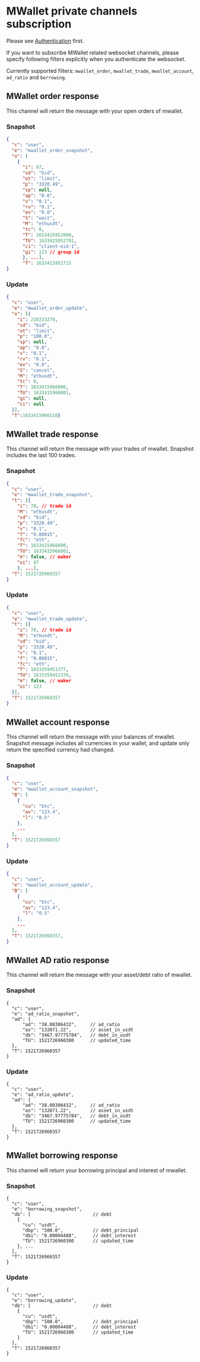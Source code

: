 # MWallet private channels subscription

Please see [Authentication](authentication.md) first.

If you want to subscribe MWallet related websocket channels, please specify following filters explicitly when you authenticate the websocket.

Currently supported filters: `mwallet_order`, `mwallet_trade`, `mwallet_account`, `ad_ratio` and `borrowing`.

## MWallet order response

This channel will return the message with your open orders of mwallet.

### Snapshot

```json
{
  "c": "user",
  "e": "mwallet_order_snapshot",
  "o": [
    {
      "i": 87,
      "sd": "bid",
      "ot": "limit",
      "p": "3320.49",
      "sp": null,
      "ap": "0.0",
      "v": "0.1",
      "rv": "0.1",
      "ev": "0.0",
      "S": "wait",
      "M": "ethusdt",
      "tc": 0,
      "T": 1633415952000,
      "TU": 1633415952701,
      "ci": "client-oid-1",
      "gi": 123 // group id
      }, ...],
      "T": 1633415952715
}
```

### Update

```json
{
  "c": "user",
  "e": "mwallet_order_update",
  "o": [{
    "i": 210233270,
    "sd": "bid",
    "ot": "limit",
    "p": "100.0",
    "sp": null,
    "ap": "0.0",
    "v": "0.1",
    "rv": "0.1",
    "ev": "0.0",
    "S": "cancel",
    "M": "ethusdt",
    "tc": 0,
    "T": 1633415966000,
    "TU": 1633415966001,
    "gi": null,
    "ci": null
  }],
  "T":1633415966510}
```

## MWallet trade response

This channel will return the message with your trades of mwallet.
Snapshot includes the last 100 trades.

### Snapshot
```json
{
  "c": "user",
  "e": "mwallet_trade_snapshot",
  "t": [{
    "i": 78, // trade id
    "M": "ethusdt",
    "sd": "bid",
    "p": "3320.49",
    "v": "0.1",
    "f": "0.00015",
    "fc": "eth",
    "T": 1633415966000,
    "TU": 1633415966001,
    "m": false, // maker
    "oi": 87
    }, ...],
  "T": 1521726960357
}
```

### Update
```json
{
  "c": "user",
  "e": "mwallet_trade_update",
  "t": [{
    "i": 78, // trade id
    "M": "ethusdt",
    "sd": "bid",
    "p": "3320.49",
    "v": "0.1",
    "f": "0.00015",
    "fc": "eth",
    "T": 1633359451377,
    "TU": 1633359451378,
    "m": false, // maker
    "oi": 123
  }],
  "T": 1521726960357
}
```

## MWallet account response

This channel will return the message with your balances of mwallet.
Snapshot message includes all currencies in your wallet, and update only return the specified currency had changed.

### Snapshot

```json
{
  "c": "user",
  "e": "mwallet_account_snapshot",
  "B": [
    {
      "cu": "btc",
      "av": "123.4",
      "l": "0.5"
    },
    ...
  ],
  "T": 1521726960357
}
```

### Update

```json
{
  "c": "user",
  "e": "mwallet_account_update",
  "B": [
    {
      "cu": "btc",
      "av": "123.4",
      "l": "0.5"
    },
    ...
  ],
  "T": 1521726960357,
}
```

## MWallet AD ratio response

This channel will return the message with your asset/debt ratio of mwallet.

### Snapshot

```
{
  "c": "user",
  "e": "ad_ratio_snapshot",      
  "ad": {
      "ad": "38.08306432",     // ad_ratio
      "as": "132071.22",       // asset_in_usdt
      "db": "3467.97775784",   // debt_in_usdt
      "TU": 1521726960300      // updated_time
  },
  "T": 1521726960357
}
```

### Update

```
{
  "c": "user",
  "e": "ad_ratio_update",      
  "ad": {
      "ad": "38.08306432",     // ad_ratio
      "as": "132071.22",       // asset_in_usdt
      "db": "3467.97775784",   // debt_in_usdt
      "TU": 1521726960300      // updated_time
  },
  "T": 1521726960357
}
```

## MWallet borrowing response

This channel will return your borrowing principal and interest of mwallet.

### Snapshot

```
{
  "c": "user",
  "e": "borrowing_snapshot",      
  "db": [                       // debt
    {
      "cu": "usdt",
      "dbp": "500.0",           // debt_principal
      "dbi": "0.00004488",      // debt_interest
      "TU": 1521726960300       // updated_time
    }, ...
  ],
  "T": 1521726960357
}
```

### Update

```
{
  "c": "user",
  "e": "borrowing_update",      
  "db": [                       // debt
    {
      "cu": "usdt",
      "dbp": "500.0",           // debt_principal
      "dbi": "0.00004488",      // debt_interest
      "TU": 1521726960300       // updated_time
    }
  ],
  "T": 1521726960357
}
```